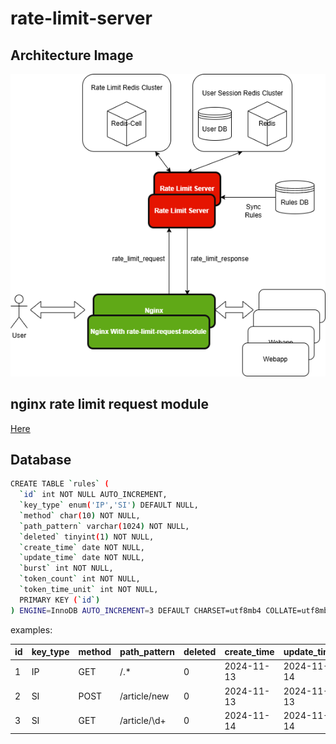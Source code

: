 # rate-limit-server

## Architecture Image
![](images/Rate-Limit-System-Design-5.drawio.png)

## nginx rate limit request module
[Here](https://github.com/ralgond/ngx_http_rate_limit_request_module)

## Database
```bash
CREATE TABLE `rules` (
  `id` int NOT NULL AUTO_INCREMENT,
  `key_type` enum('IP','SI') DEFAULT NULL,
  `method` char(10) NOT NULL,
  `path_pattern` varchar(1024) NOT NULL,
  `deleted` tinyint(1) NOT NULL,
  `create_time` date NOT NULL,
  `update_time` date NOT NULL,
  `burst` int NOT NULL,
  `token_count` int NOT NULL,
  `token_time_unit` int NOT NULL,
  PRIMARY KEY (`id`)
) ENGINE=InnoDB AUTO_INCREMENT=3 DEFAULT CHARSET=utf8mb4 COLLATE=utf8mb4_0900_ai_ci
```
examples:


| id | key_type | method | path_pattern | deleted | create_time | update_time | burst | token_count | token_time_unit |
|----|----------|--------|--------------|---------|-------------|-------------|-------|-------------|-----------------|
|  1 | IP       | GET    | /.*          |       0 | 2024-11-13  | 2024-11-14  |    15 |          30 |              60 |
|  2 | SI       | POST   | /article/new |       0 | 2024-11-13  | 2024-11-13  |     3 |           3 |              60 |
|  3 | SI       | GET    | /article/\d+ |       0 | 2024-11-14  | 2024-11-14  |     5 |           5 |              60 |
